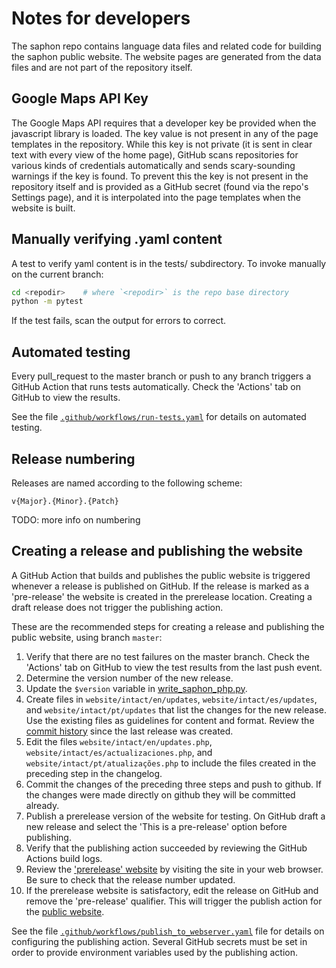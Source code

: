 # Notes for developers

The saphon repo contains language data files and related code for building
the saphon public website. The website pages are generated from the data files
and are not part of the repository itself.

## Google Maps API Key

The Google Maps API requires that a developer key be provided when the
javascript library is loaded. The key value is not present in any of the page
templates in the repository. While this key is not private (it is sent in
clear text with every view of the home page), GitHub scans repositories for
various kinds of credentials automatically and sends scary-sounding warnings
if the key is found. To prevent this the key is not present in the repository
itself and is provided as a GitHub secret (found via the repo's Settings page),
and it is interpolated into the page templates when the website is built.

## Manually verifying .yaml content

A test to verify yaml content is in the tests/ subdirectory. To invoke
manually on the current branch:

```bash
cd <repodir>    # where `<repodir>` is the repo base directory
python -m pytest
```

If the test fails, scan the output for errors to correct.

## Automated testing

Every pull\_request to the master branch or push to any branch triggers a
GitHub Action that runs tests automatically. Check the 'Actions' tab on
GitHub to view the results.

See the file [`.github/workflows/run-tests.yaml`](../.github/workflows/run-tests.yaml)
for details on automated testing.

## Release numbering

Releases are named according to the following scheme:

`v{Major}.{Minor}.{Patch}`

TODO: more info on numbering

## Creating a release and publishing the website

A GitHub Action that builds and publishes the public website is
triggered whenever a release is published on GitHub. If the release is marked
as a 'pre-release' the website is created in the prerelease location. Creating
a draft release does not trigger the publishing action.

These are the recommended steps for creating a release and publishing the
public website, using branch `master`:

1. Verify that there are no test failures on the master branch. Check the
'Actions' tab on GitHub to view the test results from the last push event.
1. Determine the version number of the new release.
1. Update the `$version` variable in
[write\_saphon\_php.py](../python/saphon/web/write_saphon_php.py).
1. Create files in `website/intact/en/updates`, `website/intact/es/updates`,
and `website/intact/pt/updates` that list the changes for the new release.
Use the existing files as guidelines for content and format. Review the [commit
history](https://github.com/levmichael/saphon/commits/master) since the last
release was created.
1. Edit the files `website/intact/en/updates.php`,
`website/intact/es/actualizaciones.php`,
and `website/intact/pt/atualizações.php` to include the files created in the
preceding step in the changelog.
1. Commit the changes of the preceding three steps and push to github. If the changes were made directly on github they will be committed already.
1. Publish a prerelease version of the website for testing. On
GitHub draft a new release and select the 'This is a pre-release' option
before publishing.
1. Verify that the publishing action succeeded by reviewing the GitHub
Actions build logs.
1. Review the
['prerelease' website](https://linguistics.berkeley.edu/saphon/prerelease)
by visiting the site in your web browser. Be sure to check that the release
number updated.
1. If the prerelease website is satisfactory, edit the release on GitHub and
remove the 'pre-release' qualifier. This will trigger the publish action for
the [public website](https://linguistics.berkeley.edu/saphon).

See the file [`.github/workflows/publish_to_webserver.yaml`](../.github/workflows/publish_to_webserver.yaml)
file for details on configuring the publishing action. Several GitHub
secrets must be set in order to provide environment variables used by the
publishing action.
